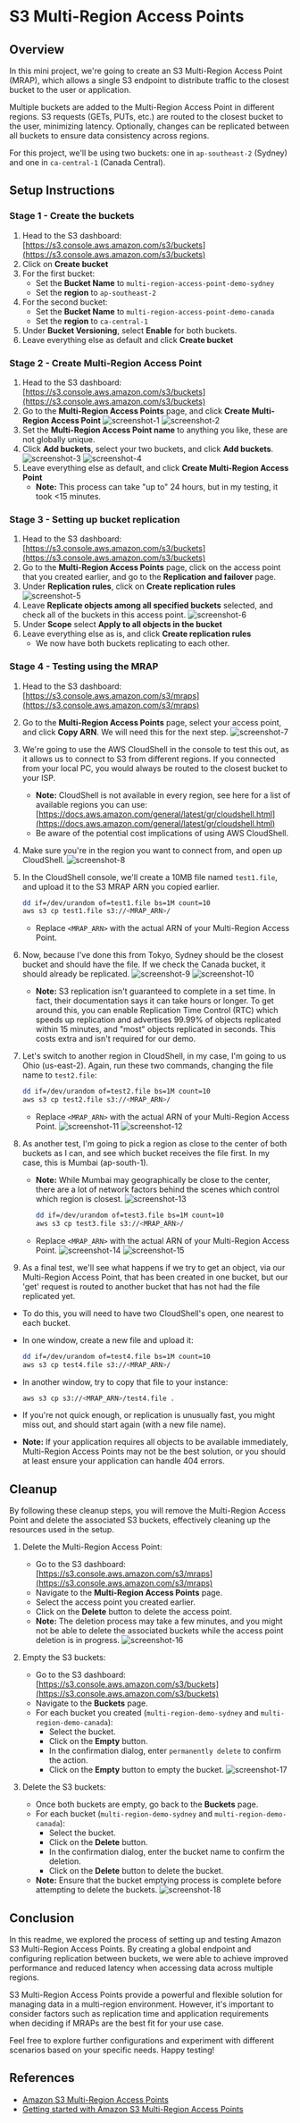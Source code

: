 # S3 Multi-Region Access Points

## Overview

In this mini project, we're going to create an S3 Multi-Region Access Point (MRAP), which allows a single S3 endpoint to distribute traffic to the closest bucket to the user or application.

Multiple buckets are added to the Multi-Region Access Point in different regions. S3 requests (GETs, PUTs, etc.) are routed to the closest bucket to the user, minimizing latency. Optionally, changes can be replicated between all buckets to ensure data consistency across regions.

For this project, we'll be using two buckets: one in `ap-southeast-2` (Sydney) and one in `ca-central-1` (Canada Central).

## Setup Instructions

### Stage 1 - Create the buckets

1. Head to the S3 dashboard: [https://s3.console.aws.amazon.com/s3/buckets](https://s3.console.aws.amazon.com/s3/buckets)
2. Click on **Create bucket**
3. For the first bucket:
   - Set the **Bucket Name** to `multi-region-access-point-demo-sydney`
   - Set the **region** to `ap-southeast-2`
4. For the second bucket:
   - Set the **Bucket Name** to `multi-region-access-point-demo-canada`
   - Set the **region** to `ca-central-1`
5. Under **Bucket Versioning**, select **Enable** for both buckets.
6. Leave everything else as default and click **Create bucket**

### Stage 2 - Create Multi-Region Access Point

1. Head to the S3 dashboard: [https://s3.console.aws.amazon.com/s3/buckets](https://s3.console.aws.amazon.com/s3/buckets)
2. Go to the **Multi-Region Access Points** page, and click **Create Multi-Region Access Point**
   ![screenshot-1](https://github.com/karanthakakr04/aws-labs/assets/17943347/f3dda330-1fc8-4d94-8681-871d97d596d1)
   ![screenshot-2](https://github.com/karanthakakr04/aws-labs/assets/17943347/d2bc82ed-39bf-4747-b62d-24eb0e5418d0)
3. Set the **Multi-Region Access Point name** to anything you like, these are not globally unique.
4. Click **Add buckets**, select your two buckets, and click **Add buckets**.
   ![screenshot-3](https://github.com/karanthakakr04/aws-labs/assets/17943347/5ff5f862-f388-4946-85bd-7700317065c2)
   ![screenshot-4](https://github.com/karanthakakr04/aws-labs/assets/17943347/4cf11303-0475-498d-882e-a40c7ba9f8c1)
5. Leave everything else as default, and click **Create Multi-Region Access Point**
   - **Note:** This process can take "up to" 24 hours, but in my testing, it took <15 minutes.

### Stage 3 - Setting up bucket replication

1. Head to the S3 dashboard: [https://s3.console.aws.amazon.com/s3/buckets](https://s3.console.aws.amazon.com/s3/buckets)
2. Go to the **Multi-Region Access Points** page, click on the access point that you created earlier, and go to the **Replication and failover** page.
3. Under **Replication rules**, click on **Create replication rules**
   ![screenshot-5](https://github.com/karanthakakr04/aws-labs/assets/17943347/1dcf9af9-fbcb-42c3-a693-20671cadbb34)
4. Leave **Replicate objects among all specified buckets** selected, and check all of the buckets in this access point.
   ![screenshot-6](https://github.com/karanthakakr04/aws-labs/assets/17943347/636a9139-efb0-4ff6-a8d9-f421e0bcbd28)
5. Under **Scope** select **Apply to all objects in the bucket**
6. Leave everything else as is, and click **Create replication rules**
   - We now have both buckets replicating to each other.

### Stage 4 - Testing using the MRAP

1. Head to the S3 dashboard: [https://s3.console.aws.amazon.com/s3/mraps](https://s3.console.aws.amazon.com/s3/mraps)
2. Go to the **Multi-Region Access Points** page, select your access point, and click **Copy ARN**. We will need this for the next step.
   ![screenshot-7](https://github.com/karanthakakr04/aws-labs/assets/17943347/66c2e70d-85c6-445d-8ca6-650a770dc51f)
3. We're going to use the AWS CloudShell in the console to test this out, as it allows us to connect to S3 from different regions. If you connected from your local PC, you would always be routed to the closest bucket to your ISP.
   - **Note:** CloudShell is not available in every region, see here for a list of available regions you can use: [https://docs.aws.amazon.com/general/latest/gr/cloudshell.html](https://docs.aws.amazon.com/general/latest/gr/cloudshell.html)
   - Be aware of the potential cost implications of using AWS CloudShell.
4. Make sure you're in the region you want to connect from, and open up CloudShell.
   ![screenshot-8](https://github.com/karanthakakr04/aws-labs/assets/17943347/5d7c30b8-4db0-4ee8-aab8-17a641692742)
5. In the CloudShell console, we'll create a 10MB file named `test1.file`, and upload it to the S3 MRAP ARN you copied earlier.

   ```bash
   dd if=/dev/urandom of=test1.file bs=1M count=10
   aws s3 cp test1.file s3://<MRAP_ARN>/
   ```

   - Replace `<MRAP_ARN>` with the actual ARN of your Multi-Region Access Point.

6. Now, because I've done this from Tokyo, Sydney should be the closest bucket and should have the file. If we check the Canada bucket, it should already be replicated.
   ![screenshot-9](https://github.com/karanthakakr04/aws-labs/assets/17943347/52fbb12e-0258-4f2c-9e0b-8e790ef2fc0e)
   ![screenshot-10](https://github.com/karanthakakr04/aws-labs/assets/17943347/1ee94a12-6481-4a8b-bc0c-37638d7f02bf)

   - **Note:** S3 replication isn't guaranteed to complete in a set time. In fact, their documentation says it can take hours or longer. To get around this, you can enable Replication Time Control (RTC) which speeds up replication and advertises 99.99% of objects replicated within 15 minutes, and "most" objects replicated in seconds. This costs extra and isn't required for our demo.

7. Let's switch to another region in CloudShell, in my case, I'm going to us Ohio (us-east-2). Again, run these two commands, changing the file name to `test2.file`:

   ```bash
   dd if=/dev/urandom of=test2.file bs=1M count=10
   aws s3 cp test2.file s3://<MRAP_ARN>/
   ```

   - Replace `<MRAP_ARN>` with the actual ARN of your Multi-Region Access Point.
      ![screenshot-11](https://github.com/karanthakakr04/aws-labs/assets/17943347/dccb155d-08b2-4948-bd0f-4c9e21bf678b)
      ![screenshot-12](https://github.com/karanthakakr04/aws-labs/assets/17943347/6973cb71-b812-47ec-a477-d74e9f3e79b2)

8. As another test, I'm going to pick a region as close to the center of both buckets as I can, and see which bucket receives the file first. In my case, this is Mumbai (ap-south-1).

   - **Note:** While Mumbai may geographically be close to the center, there are a lot of network factors behind the scenes which control which region is closest.
      ![screenshot-13](https://github.com/karanthakakr04/aws-labs/assets/17943347/a993d29d-6639-46d5-bd28-eec247c20a80)

      ```bash
      dd if=/dev/urandom of=test3.file bs=1M count=10
      aws s3 cp test3.file s3://<MRAP_ARN>/
      ```

   - Replace `<MRAP_ARN>` with the actual ARN of your Multi-Region Access Point.
         ![screenshot-14](https://github.com/karanthakakr04/aws-labs/assets/17943347/d0b40bdb-6bb6-4d7b-b852-3471bcb46cfd)
         ![screenshot-15](https://github.com/karanthakakr04/aws-labs/assets/17943347/b9dcdd88-617f-43e5-8681-28e2a51c32f7)

9. As a final test, we'll see what happens if we try to get an object, via our Multi-Region Access Point, that has been created in one bucket, but our 'get' request is routed to another bucket that has not had the file replicated yet.

- To do this, you will need to have two CloudShell's open, one nearest to each bucket.
- In one window, create a new file and upload it:

     ```bash
     dd if=/dev/urandom of=test4.file bs=1M count=10
     aws s3 cp test4.file s3://<MRAP_ARN>/
     ```

- In another window, try to copy that file to your instance:

     ```bash
     aws s3 cp s3://<MRAP_ARN>/test4.file .
     ```

- If you're not quick enough, or replication is unusually fast, you might miss out, and should start again (with a new file name).
- **Note:** If your application requires all objects to be available immediately, Multi-Region Access Points may not be the best solution, or you should at least ensure your application can handle 404 errors.

## Cleanup

By following these cleanup steps, you will remove the Multi-Region Access Point and delete the associated S3 buckets, effectively cleaning up the resources used in the setup.

1. Delete the Multi-Region Access Point:
   - Go to the S3 dashboard: [https://s3.console.aws.amazon.com/s3/mraps](https://s3.console.aws.amazon.com/s3/mraps)
   - Navigate to the **Multi-Region Access Points** page.
   - Select the access point you created earlier.
   - Click on the **Delete** button to delete the access point.
   - **Note:** The deletion process may take a few minutes, and you might not be able to delete the associated buckets while the access point deletion is in progress.
     ![screenshot-16](https://github.com/karanthakakr04/aws-labs/assets/17943347/6c8ac274-6597-432c-a7b3-eb0d2d46f2e3)

2. Empty the S3 buckets:
   - Go to the S3 dashboard: [https://s3.console.aws.amazon.com/s3/buckets](https://s3.console.aws.amazon.com/s3/buckets)
   - Navigate to the **Buckets** page.
   - For each bucket you created (`multi-region-demo-sydney` and `multi-region-demo-canada`):
     - Select the bucket.
     - Click on the **Empty** button.
     - In the confirmation dialog, enter `permanently delete` to confirm the action.
     - Click on the **Empty** button to empty the bucket.
       ![screenshot-17](https://github.com/karanthakakr04/aws-labs/assets/17943347/813527ad-b4f6-4d40-8623-9f6a08b1df06)

3. Delete the S3 buckets:
   - Once both buckets are empty, go back to the **Buckets** page.
   - For each bucket (`multi-region-demo-sydney` and `multi-region-demo-canada`):
     - Select the bucket.
     - Click on the **Delete** button.
     - In the confirmation dialog, enter the bucket name to confirm the deletion.
     - Click on the **Delete** button to delete the bucket.
   - **Note:** Ensure that the bucket emptying process is complete before attempting to delete the buckets.
     ![screenshot-18](https://github.com/karanthakakr04/aws-labs/assets/17943347/349deff0-766a-49ae-9640-702e7b8c66e9)

## Conclusion

In this readme, we explored the process of setting up and testing Amazon S3 Multi-Region Access Points. By creating a global endpoint and configuring replication between buckets, we were able to achieve improved performance and reduced latency when accessing data across multiple regions.

S3 Multi-Region Access Points provide a powerful and flexible solution for managing data in a multi-region environment. However, it's important to consider factors such as replication time and application requirements when deciding if MRAPs are the best fit for your use case.

Feel free to explore further configurations and experiment with different scenarios based on your specific needs. Happy testing!

## References

- [Amazon S3 Multi-Region Access Points](https://aws.amazon.com/s3/features/multi-region-access-points/)
- [Getting started with Amazon S3 Multi-Region Access Points](https://aws.amazon.com/getting-started/hands-on/getting-started-with-amazon-s3-multi-region-access-points/)

